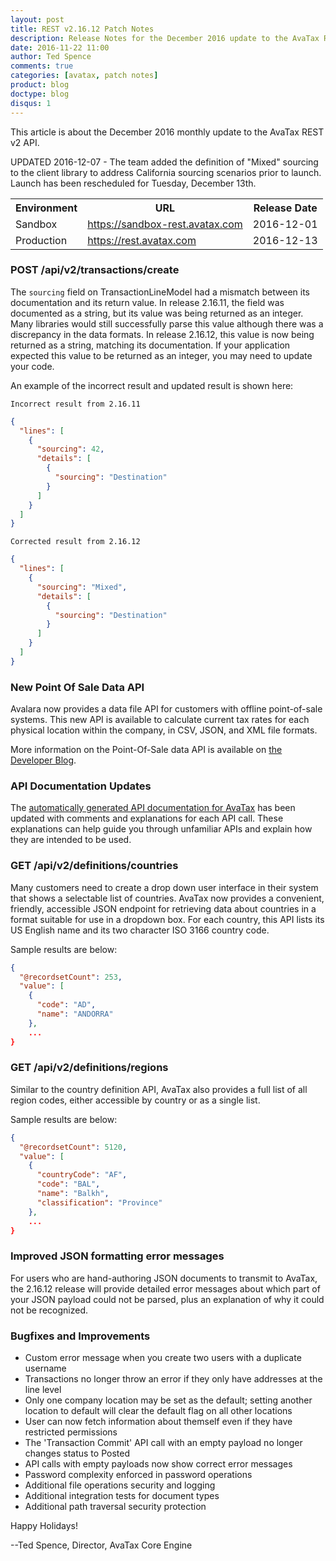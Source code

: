```yaml
---
layout: post
title: REST v2.16.12 Patch Notes
description: Release Notes for the December 2016 update to the AvaTax REST v2 API.
date: 2016-11-22 11:00
author: Ted Spence
comments: true
categories: [avatax, patch notes]
product: blog
doctype: blog
disqus: 1
---
```




This article is about the December 2016 monthly update to the AvaTax REST v2 API.

UPDATED 2016-12-07 - The team added the definition of "Mixed" sourcing to the client library to address California sourcing scenarios prior to launch.  Launch has been rescheduled for Tuesday, December 13th.

<div class="mobile-table">
  <table class="styled-table">
    <tr>
      <th>Environment</th>
      <th>URL</th>
      <th>Release Date</th>
    </tr>
    <tr>
      <td>Sandbox</td>
          <td><a href="https://sandbox-rest.avatax.com">https://sandbox-rest.avatax.com</a></td>
      <td>2016-12-01</td>
    </tr>
    <tr>
      <td>Production</td>
          <td><a href="https://rest.avatax.com">https://rest.avatax.com</a></td>
      <td>2016-12-13</td>
    </tr>
  </table>
</div>

<h3>POST /api/v2/transactions/create</h3>

The `sourcing` field on TransactionLineModel had a mismatch between its documentation and its return value.  In release 2.16.11, the field was documented as a string, but its value was being returned as an integer.  Many libraries would still successfully parse this value although there was a discrepancy in the data formats.  In release 2.16.12, this value is now being returned as a string, matching its documentation.  If your application expected this value to be returned as an integer, you may need to update your code.

An example of the incorrect result and updated result is shown here:

`Incorrect result from 2.16.11`

```json
{
  "lines": [
    {
      "sourcing": 42,
      "details": [
        {
          "sourcing": "Destination"
        }
      ]
    }
  ]
}
```

`Corrected result from 2.16.12`

```json
{
  "lines": [
    {
      "sourcing": "Mixed",
      "details": [
        {
          "sourcing": "Destination"
        }
      ]
    }
  ]
}
```

<h3>New Point Of Sale Data API</h3>

Avalara now provides a data file API for customers with offline point-of-sale systems.  This new API is available to calculate current tax rates for each physical location within the company, in CSV, JSON, and XML file formats.

More information on the Point-Of-Sale data API is available on <a href="/blog/2016/11/28/point-of-sale-data-api/">the Developer Blog</a>.

<h3>API Documentation Updates</h3>

The <a href="/api-reference/avatax/rest/v2/">automatically generated API documentation for AvaTax</a> has been updated with comments and explanations for each API call.  These explanations can help guide you through unfamiliar APIs and explain how they are intended to be used.

<h3>GET /api/v2/definitions/countries</h3>

Many customers need to create a drop down user interface in their system that shows a selectable list of countries.  AvaTax now provides a convenient, friendly, accessible JSON endpoint for retrieving data about countries in a format suitable for use in a dropdown box.  For each country, this API lists its US English name and its two character ISO 3166 country code.

Sample results are below:

```json
{
  "@recordsetCount": 253,
  "value": [
    {
      "code": "AD",
      "name": "ANDORRA"
    },
    ...
}
```

<h3>GET /api/v2/definitions/regions</h3>

Similar to the country definition API, AvaTax also provides a full list of all region codes, either accessible by country or as a single list.

Sample results are below:

```json
{
  "@recordsetCount": 5120,
  "value": [
    {
      "countryCode": "AF",
      "code": "BAL",
      "name": "Balkh",
      "classification": "Province"
    },
    ...
}
```

<h3>Improved JSON formatting error messages</h3>

For users who are hand-authoring JSON documents to transmit to AvaTax, the 2.16.12 release will provide detailed error messages about which part of your JSON payload could not be parsed, plus an explanation of why it could not be recognized.

<h3>Bugfixes and Improvements</h3>

<ul class="normal">
	<li>Custom error message when you create two users with a duplicate username</li>
	<li>Transactions no longer throw an error if they only have addresses at the line level</li>
	<li>Only one company location may be set as the default; setting another location to default will clear the default flag on all other locations</li>
	<li>User can now fetch information about themself even if they have restricted permissions</li>
	<li>The 'Transaction Commit' API call with an empty payload no longer changes status to Posted</li>
	<li>API calls with empty payloads now show correct error messages</li>
	<li>Password complexity enforced in password operations</li>
	<li>Additional file operations security and logging</li>
	<li>Additional integration tests for document types</li>
	<li>Additional path traversal security protection</li>
</ul>

Happy Holidays!

--Ted Spence, Director, AvaTax Core Engine

